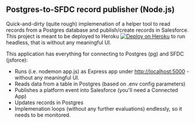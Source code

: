 Postgres-to-SFDC record publisher (Node.js)
----------------------------------------

Quick-and-dirty (quite rough) implemenation of a helper tool to read records from a Postgres database and publish/create records in Salesforce.
This project is meant to be deployed to Heroku [![Deploy on Heroku](https://www.herokucdn.com/deploy/button.svg)](https://heroku.com/deploy) to run headless, that is without any meaningful UI. 

This application has everything for connecting to Postgres (pg) and SFDC (jsforce):
* Runs (i.e. nodemon app.js) as Express app under [http://localhost:5000](http://localhost:5000) - without any meaningful UI.
* Reads data from a table in Postgres (based on .env config parameters)
* Publishes a platform event into Salesforce (you'll need a Connected App)
* Updates records in Postgres
* Implemenation loops (without any further evaluations) endlessly, so it needs to be monitored.
